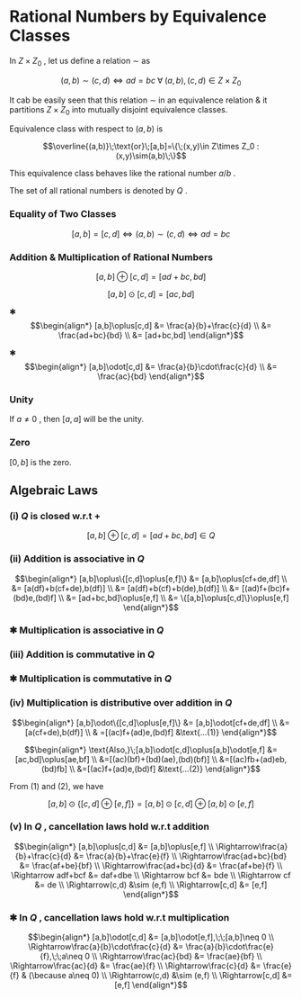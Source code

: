 # Rational Numbers by Equivalence Classes

In $Z\times Z_0$ , let us define a relation $\sim$ as

$$(a,b)\sim(c,d)\Leftrightarrow ad=bc\;\forall\;(a,b),(c,d)\in Z\times Z_0$$

It cab be easily seen that this relation $\sim$ in an equivalence relation & it partitions $Z \times Z_0$ into mutually disjoint equivalence classes.

Equivalence class with respect to $(a,b)$ is

$$\overline{(a,b)}\;\text{or}\;[a,b]=\{\;(x,y)\in Z\times Z_0 : (x,y)\sim(a,b)\;\}$$

This equivalence class behaves like the rational number $a/b$ .

The set of all rational numbers is denoted by $Q$ .

### Equality of Two Classes

$$[a,b]=[c,d]\Leftrightarrow(a,b)\sim(c,d)\Leftrightarrow ad=bc$$

### Addition & Multiplication of Rational Numbers

$$[a,b]\oplus[c,d]=[ad+bc,bd]$$

$$[a,b]\odot[c,d]=[ac,bd]$$

✱ $$\begin{align*}
[a,b]\oplus[c,d]
  &= \frac{a}{b}+\frac{c}{d} \\
  &= \frac{ad+bc}{bd} \\
  &= [ad+bc,bd]
\end{align*}$$

✱ $$\begin{align*}
[a,b]\odot[c,d]
  &= \frac{a}{b}\cdot\frac{c}{d} \\
  &= \frac{ac}{bd}
\end{align*}$$

### Unity

If $a\neq 0$ , then $[a,a]$ will be the unity.

### Zero

$[0,b]$ is the zero.

## Algebraic Laws

### (i) $Q$ is closed w.r.t $+$

$$[a,b]\oplus[c,d]=[ad+bc,bd]\in Q$$

### (ii) Addition is associative in $Q$

$$\begin{align*}
[a,b]\oplus\{[c,d]\oplus[e,f]\}
  &= [a,b]\oplus[cf+de,df] \\
  &= [a(df)+b(cf+de),b(df)] \\
  &= [a(df)+b(cf)+b(de),b(df)] \\
  &= [(ad)f+(bc)f+(bd)e,(bd)f] \\
  &= [ad+bc,bd]\oplus[e,f] \\
  &= \{[a,b]\oplus[c,d]\}\oplus[e,f]
\end{align*}$$

### ✱ Multiplication is associative in $Q$

### (iii) Addition is commutative in $Q$

### ✱ Multiplication is commutative in $Q$

### (iv) Multiplication is distributive over addition in $Q$

$$\begin{align*}
[a,b]\odot\{[c,d]\oplus[e,f]\}
  &= [a,b]\odot[cf+de,df] \\
  &= [a(cf+de),b(df)] \\
  & =[(ac)f+(ad)e,(bd)f] &\text{...(1)}
\end{align*}$$

$$\begin{align*}
\text{Also,}\;[a,b]\odot[c,d]\oplus[a,b]\odot[e,f]
  &=[ac,bd]\oplus[ae,bf] \\
  &=[(ac)(bf)+(bd)(ae),(bd)(bf)] \\
  &=[(ac)fb+(ad)eb,(bd)fb] \\
  &=[(ac)f+(ad)e,(bd)f] &\text{...(2)}
\end{align*}$$

From $\text{(1)}$ and $\text{(2)}$, we have

$$[a,b]\odot\{[c,d]\oplus[e,f]\}=[a,b]\odot[c,d]\oplus[a,b]\odot[e,f]$$

### (v) In $Q$ , cancellation laws hold w.r.t addition

$$\begin{align*}
[a,b]\oplus[c,d] &= [a,b]\oplus[e,f] \\
\Rightarrow\frac{a}{b}+\frac{c}{d} &= \frac{a}{b}+\frac{e}{f} \\
\Rightarrow\frac{ad+bc}{bd} &= \frac{af+be}{bf} \\
\Rightarrow\frac{ad+bc}{d} &= \frac{af+be}{f} \\
\Rightarrow adf+bcf &= daf+dbe \\
\Rightarrow bcf &= bde \\
\Rightarrow cf &= de \\
\Rightarrow(c,d) &\sim (e,f) \\
\Rightarrow[c,d] &= [e,f]
\end{align*}$$

### ✱ In $Q$ , cancellation laws hold w.r.t multiplication

$$\begin{align*}
[a,b]\odot[c,d] &= [a,b]\odot[e,f],\;\;[a,b]\neq 0 \\
\Rightarrow\frac{a}{b}\cdot\frac{c}{d} &= \frac{a}{b}\cdot\frac{e}{f},\;\;a\neq 0 \\
\Rightarrow\frac{ac}{bd} &= \frac{ae}{bf} \\
\Rightarrow\frac{ac}{d} &= \frac{ae}{f} \\
\Rightarrow\frac{c}{d} &= \frac{e}{f} & (\because a\neq 0) \\
\Rightarrow(c,d) &\sim (e,f) \\
\Rightarrow[c,d] &= [e,f]
\end{align*}$$
